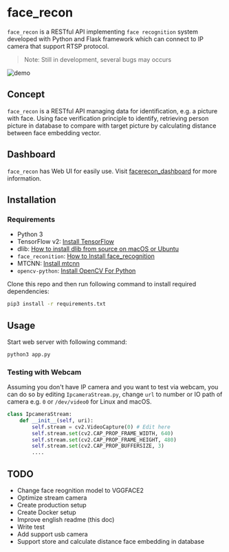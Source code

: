 # face_recon

`face_recon` is a RESTful API implementing `face recognition` system developed with Python and Flask framework which can connect to IP camera that support RTSP protocol.

> Note: Still in development, several bugs may occurs

![demo](img/monitor.png)

## Concept

`face_recon` is a RESTful API managing data for identification, e.g. a picture with face. Using face verification principle to identify, retrieving person picture in database to compare with target picture by calculating distance between face embedding vector.

## Dashboard

`face_recon` has Web UI for easily use. Visit [facerecon_dashboard](https://github.com/xang555/facerecon_dashboard) for more information.

## Installation

### Requirements

+ Python 3
+ TensorFlow v2: [Install TensorFlow](https://www.tensorflow.org/install)
+ dlib: [How to install dlib from source on macOS or Ubuntu](https://gist.github.com/ageitgey/629d75c1baac34dfa5ca2a1928a7aeaf)
+ `face_reconition`: [How to Install face_recognition](https://github.com/ageitgey/face_recognition)
+ MTCNN: [Install mtcnn](https://github.com/ipazc/mtcnn)
+ `opencv-python`: [Install OpenCV For Python](https://pypi.org/project/opencv-python/)

Clone this repo and then run following command to install required dependencies:

```bash
pip3 install -r requirements.txt
```

## Usage

Start web server with following command:

```bash
python3 app.py
```

### Testing with Webcam

Assuming you don't have IP camera and you want to test via webcam, you can do so by editing `IpcameraStream.py`, change `url` to number or IO path of camera e.g. `0` or `/dev/video0` for Linux and macOS.

```python
class IpcameraStream:
    def __init__(self, uri):
        self.stream = cv2.VideoCapture(0) # Edit here
        self.stream.set(cv2.CAP_PROP_FRAME_WIDTH, 640)
        self.stream.set(cv2.CAP_PROP_FRAME_HEIGHT, 480)
        self.stream.set(cv2.CAP_PROP_BUFFERSIZE, 3)
        ....
```

## TODO

+ Change face reognition model to VGGFACE2
+ Optimize stream camera
+ Create production setup
+ Create Docker setup
+ Improve english readme (this doc)
+ Write test
+ Add support usb camera
+ Support store and calculate distance face embedding in database
